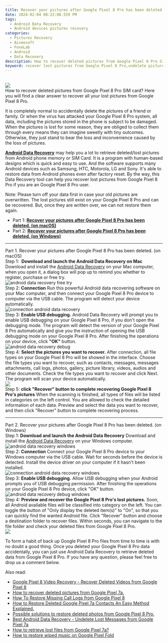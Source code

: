```yaml
---
title: Recover your pictures after Google Pixel 8 Pro has been deleted.
date: 2024-02-04 08:22:08.559 PM
tags: 
  - Android Data Recovery
  - Android devices pictures recovery
categories: 
  - Pictures Recovery
  - Aiseesoft
  - FoneLab
  - Android
  - Data Recovery
description: How to recover deleted pictures from Google Pixel 8 Pro SIM card? Here you will find a clear answer to recover all your lost pictures from Google Pixel 8 Pro. 
keyword: recover lost pictures from Google Pixel 8 Pro,undelete pictures from Google Pixel 8 Pro,regain missing pictures,Google Pixel 8 Pro pictures recovery,save erased pictures from Google Pixel 8 Pro,unerase pictures,Google Pixel 8 Pro issues with pictures deleted,Google Pixel 8 Pro pictures deleted itself,how can i find my deleted pictures Google Pixel 8 Pro,how to retrieve pictures from Google Pixel 8 Pro,does the Google Pixel 8 Pro have a backup for deleted pictures,my pictures deleted from Google Pixel 8 Pro how to undo pictures
---
```

<br>
<img src="https://img0mobiles.techidaily.com/images/best-assets/devices/google/google-pixel-8-pro/4.jpg" class="atpl-imgstyle"  /><br>
<div class="atpl-content atpl-for-fonelab-android recover-pictures">
<div class="atpl-post-description-part-1">
How to recover deleted pictures from Google Pixel 8 Pro SIM card? Here you will find a clear answer to recover all your lost pictures from Google Pixel 8 Pro. 
</div>
<div class="atpl-post-description-part-2">
<div class="tpl-content-sub-paragraph-normal">
  <p>
    It is completely normal to accidentally delete the pictures of a friend or family. Or when the virus has attacked your Google Pixel 8 Pro system, all data, including the pictures stored in the phone is subject to be damaged. When the pictures is lost for some reason, they are obliged to collect them through every means they can imagine sweetly with tiny outcomes. Otherwise, they just stand to bear the loss and inconvenience caused by the loss of pictures.
  </p>
</div>
</div>
<div class="atpl-post-description-part-3">
<div class="tpl-content-sub-paragraph-content">
  <p>
    <a href="https://tools.techidaily.com/aiseesoft-android-data-recovery/" target="_blank" rel="noopener"><strong>Android Data Recovery</strong></a> may help you a lot to retrieve deleted/lost pictures from Android phone memory or SIM Card. It is a program with human-based designs which is quick and easy to use. And the software supports many Android devices such as Samsung, HTC, Motorola, LG and Sony. It's able to restore data from Android phones even after factory reset. By the way, this Data Recovery tool can help you recover lost pictures from Google Pixel 8 Pro if you are an Google Pixel 8 Pro user.
  </p>
</div>
<div class="tpl-content-sub-paragraph-content">
  <p>
    Note: Please turn off your data first in case your old pictures are overwritten. The lost pictures still exist on your Google Pixel 8 Pro and can be recovered. But, once they are written over, we can not restore them again.
  </p>
</div>
</div>
<ul>
  <li>Part 1: <strong><a href="#p1"> Recover your pictures after Google Pixel 8 Pro has been deleted.  (on macOS)</a></strong></li>
  <li>Part 2: <strong><a href="#p2"> Recover your pictures after Google Pixel 8 Pro has been deleted.  (on Windows)</a></strong></li>
</ul>
<!-- Part 1 -->
<a id="p1" name="p1" ></a><hr>
<div>
  <span class="atpl-step-part-style">Part 1. Recover your pictures after Google Pixel 8 Pro has been deleted. (on macOS)</span>
</div>  
<span class="atpl-stepstyle-a"><span>Step 1: </span></span> <strong>Download and launch the Android Data Recovery on Mac</strong>
Download and install the <a href="https://tools.techidaily.com/aiseesoft-android-data-recovery/" target="_blank" rel="noopener">Android Data Recovery</a> on your Mac computer, when you open it, a dialog box will pop up to remind you whether to register, purchase or free try.
<br>
<img src="https://tools.techidaily.com/images/apps/aiseesoft/android-data-recovery/mac-free-try.png" class="atpl-imgstyle" alt="android data recovery free try" /><br>
<span class="atpl-stepstyle-a"><span>Step 2: </span></span> <strong>Connection</strong>
Run this powerful Android data recovering software on your Mac computer, and then connect your Google Pixel 8 Pro device to computer via the USB cable. The program will detect your device automatically.
<br>
<img src="https://tools.techidaily.com/images/apps/aiseesoft/android-data-recovery/mac-connection-interface.jpg" class="atpl-imgstyle" alt="connection android data recovery" /><br>
<span class="atpl-stepstyle-a"><span>Step 3: </span></span> <strong>Enable USB debugging.</strong>
Android Data Recovery will prompt you to enable USB debugging on your Google Pixel 8 Pro, if you don't open the debugging mode. The program will detect the version of your Google Pixel 8 Pro automatically and give you the instruction of opening the USB debugging mode on your Google Pixel 8 Pro. After finishing the operations on your device, click <strong>"OK"</strong> button.
<br>
<img src="https://tools.techidaily.com/images/apps/aiseesoft/android-data-recovery/mac-android-usb-debug.jpg"  class="atpl-imgstyle" alt="android data recovery debug" /><br>
<span class="atpl-stepstyle-a"><span>Step 4: </span></span> <strong>Select the pictures you want to recover.</strong>
After connection, all file types on your Google Pixel 8 Pro will be showed in the interface. Choose the file types you want to recover, such as contacts, messages, messages attachments, call logs, photos, gallery, picture library, videos, audios and other documents. Check the file types you want to recover and click Next. The program will scan your device automatically.
<br>
<img src="https://tools.techidaily.com/images/apps/aiseesoft/android-data-recovery/mac-choose-type-photos.jpg" class="atpl-imgstyle"  /><br>
<span class="atpl-stepstyle-a"><span>Step 5: </span></span> <strong>click "Recover" button to  complete recovering Google Pixel 8 Pro's pictures</strong>
When the scanning is finished, all types of files will be listed in categories on the left control. You are allowed to check the detailed information of each data. Preview and select the data you want to recover, and then click "Recover" button to complete recovering process.
<a id="p2" name="p2"></a><hr>
<!-- Part 2 -->
<div>
  <span class="atpl-step-part-style">Part 2. Recover your pictures after Google Pixel 8 Pro has been deleted. (on Windows)</span>
</div>
<span class="atpl-stepstyle-a"><span>Step 1: </span></span> <strong>Download and launch the Android Data Recovery</strong>
Download and install the <a href="https://tools.techidaily.com/aiseesoft-android-data-recovery/" target="_blank" rel="noopener">Android Data Recovery</a> on your Windows computer.
<br>
<img src="https://tools.techidaily.com/images/apps/aiseesoft/android-data-recovery/win-start-interface.png"  class="atpl-imgstyle" alt="android data recovery windows" /><br>
<span class="atpl-stepstyle-a"><span>Step 2: </span></span> <strong>Connection</strong>
Connect your Google Pixel 8 Pro device to your Windows computer via the USB cable. Wait for seconds before the device is detected. Install the device driver on your computer if it hasn't been installed.
<br>
<img src="https://tools.techidaily.com/images/apps/aiseesoft/android-data-recovery/win-connection-interface.png" class="atpl-imgstyle" alt="connection android data recovery windows" /><br>
<span class="atpl-stepstyle-a"><span>Step 3: </span></span> <strong>Enable USB debugging.</strong>
Allow USB debugging when your Android prompts you of USB debugging permission. After finishing the operations on your Google Pixel 8 Pro device, click "OK" button.
<br>
<img src="https://tools.techidaily.com/images/apps/aiseesoft/android-data-recovery/win-android-usb-debug.png" class="atpl-imgstyle" alt="android data recovery debug windows" /><br>
<span class="atpl-stepstyle-a"><span>Step 4: </span></span> <strong>Preview and recover the Google Pixel 8 Pro's lost pictures.</strong>
Soon, all Android available files will be classified into category on the left. You can toggle the button of "Only display the deleted item(s)" to "On", so that you can quickly find the wanted Android file. Click "Recover" button and choose a destination folder to recover files. Within seconds, you can navigate to the file folder and check your deleted files from Google Pixel 8 Pro.
<br>
<img src="https://tools.techidaily.com/images/apps/aiseesoft/android-data-recovery/win-recover-photos.png" class="atpl-imgstyle"  /><br>
<div class="atpl-post-description-part-4">
<div class="tpl-content-sub-paragraph-normal">
  <p>
    To form a habit of back up Google Pixel 8 Pro files from time to time is with no doubt a good thing. Once you deleted your Google Pixel 8 Pro data accidentally, you can just use Android Data Recovery to retrieve deleted data from Google Pixel 8 Pro. If you have any question, please feel free to drop us a comment below.
  </p>
</div>
</div>
<span class="atpl-alsoreadstyle">Also read:</span>
<div><ul>
<li><a href="/google-pixel-8-video-recovery-recover-deleted-videos-from-google-pixel-8-by-fonelab-android-recover-video/" target="_blank" rel="noopener"><u>Google Pixel 8 Video Recovery - Recover Deleted Videos from Google Pixel 8</u></a></li>
<li><a href="/how-to-recover-deleted-pictures-from-google-pixel-7a-by-fonelab-android-recover-pictures/" target="_blank" rel="noopener"><u>How to recover deleted pictures from Google Pixel 7a.</u></a></li>
<li><a href="/how-to-restore-missing-call-logs-from-google-pixel-8-by-fonelab-android-recover-call-logs/" target="_blank" rel="noopener"><u>How To  Restore Missing Call Logs from Google Pixel 8</u></a></li>
<li><a href="/how-to-restore-deleted-google-pixel-7a-contacts-an-easy-method-explained-by-fonelab-android-recover-contacts/" target="_blank" rel="noopener"><u>How to Restore Deleted Google Pixel 7a Contacts  An Easy Method Explained.</u></a></li>
<li><a href="/possible-solutions-to-restore-deleted-photos-from-google-pixel-8-pro-by-fonelab-android-recover-photos/" target="_blank" rel="noopener"><u>Possible solutions to restore deleted photos from Google Pixel 8 Pro.</u></a></li>
<li><a href="/best-android-data-recovery-undelete-lost-messages-from-google-pixel-7a-by-fonelab-android-recover-messages/" target="_blank" rel="noopener"><u>Best Android Data Recovery - Undelete Lost Messages from Google Pixel 7a</u></a></li>
<li><a href="/how-to-retrieve-lost-files-from-google-pixel-7a-by-fonelab-android-recover-data/" target="_blank" rel="noopener"><u>How to retrieve lost files from Google Pixel 7a?</u></a></li>
<li><a href="/how-to-restore-wiped-music-on-google-pixel-fold-by-fonelab-android-recover-music/" target="_blank" rel="noopener"><u>How to restore wiped music on Google Pixel Fold</u></a></li>
</ul></div>
</div>
